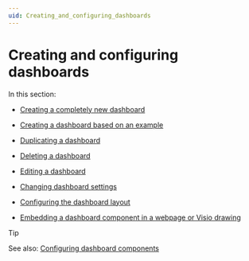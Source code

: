 ```yaml
---
uid: Creating_and_configuring_dashboards
---
```


# Creating and configuring dashboards

In this section:

- [Creating a completely new dashboard](xref:Creating_a_completely_new_dashboard)

- [Creating a dashboard based on an example](xref:Creating_a_dashboard_based_on_an_example)

- [Duplicating a dashboard](xref:Duplicating_a_dashboard)

- [Deleting a dashboard](xref:Deleting_a_dashboard)

- [Editing a dashboard](xref:Editing_a_dashboard)

- [Changing dashboard settings](xref:Changing_dashboard_settings)

- [Configuring the dashboard layout](xref:Configuring_the_dashboard_layout)

- [Embedding a dashboard component in a webpage or Visio drawing](xref:Embedding_a_dashboard_component_in_a_webpage_or_Visio_drawing)

> [!TIP]
> See also: [Configuring dashboard components](xref:Configuring_components)
